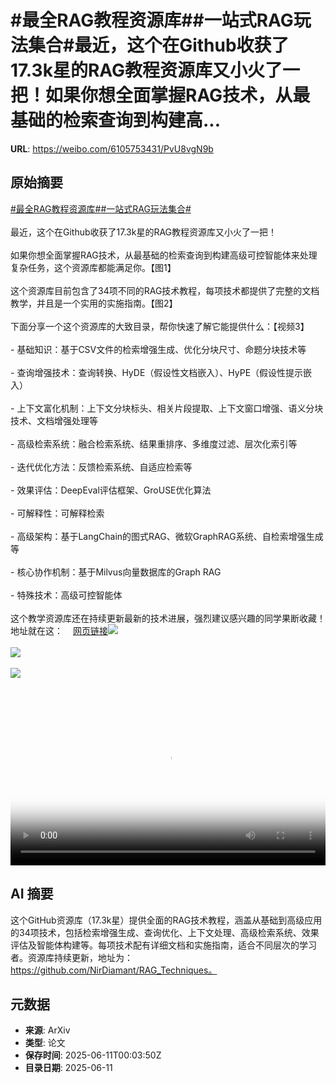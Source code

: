 # #最全RAG教程资源库##一站式RAG玩法集合#最近，这个在Github收获了17.3k星的RAG教程资源库又小火了一把！如果你想全面掌握RAG技术，从最基础的检索查询到构建高...

**URL**: https://weibo.com/6105753431/PvU8vgN9b

## 原始摘要

<a href="https://m.weibo.cn/search?containerid=231522type%3D1%26t%3D10%26q%3D%23%E6%9C%80%E5%85%A8RAG%E6%95%99%E7%A8%8B%E8%B5%84%E6%BA%90%E5%BA%93%23&amp;extparam=%23%E6%9C%80%E5%85%A8RAG%E6%95%99%E7%A8%8B%E8%B5%84%E6%BA%90%E5%BA%93%23" data-hide=""><span class="surl-text">#最全RAG教程资源库#</span></a><a href="https://m.weibo.cn/search?containerid=231522type%3D1%26t%3D10%26q%3D%23%E4%B8%80%E7%AB%99%E5%BC%8FRAG%E7%8E%A9%E6%B3%95%E9%9B%86%E5%90%88%23&amp;extparam=%23%E4%B8%80%E7%AB%99%E5%BC%8FRAG%E7%8E%A9%E6%B3%95%E9%9B%86%E5%90%88%23" data-hide=""><span class="surl-text">#一站式RAG玩法集合#</span></a><br><br>最近，这个在Github收获了17.3k星的RAG教程资源库又小火了一把！<br><br>如果你想全面掌握RAG技术，从最基础的检索查询到构建高级可控智能体来处理复杂任务，这个资源库都能满足你。【图1】<br><br>这个资源库目前包含了34项不同的RAG技术教程，每项技术都提供了完整的文档教学，并且是一个实用的实施指南。【图2】<br><br>下面分享一个这个资源库的大致目录，帮你快速了解它能提供什么：【视频3】<br><br>- 基础知识：基于CSV文件的检索增强生成、优化分块尺寸、命题分块技术等<br><br>- 查询增强技术：查询转换、HyDE（假设性文档嵌入）、HyPE（假设性提示嵌入）<br><br>- 上下文富化机制：上下文分块标头、相关片段提取、上下文窗口增强、语义分块技术、文档增强处理等<br><br>- 高级检索系统：融合检索系统、结果重排序、多维度过滤、层次化索引等<br><br>- 迭代优化方法：反馈检索系统、自适应检索等<br><br>- 效果评估：DeepEval评估框架、GroUSE优化算法<br><br>- 可解释性：可解释检索<br><br>- 高级架构：基于LangChain的图式RAG、微软GraphRAG系统、自检索增强生成等<br><br>- 核心协作机制：基于Milvus向量数据库的Graph RAG<br><br>- 特殊技术：高级可控智能体<br><br>这个教学资源库还在持续更新最新的技术进展，强烈建议感兴趣的同学果断收藏！地址就在这：<a href="https://weibo.cn/sinaurl?u=https%3A%2F%2Fgithub.com%2FNirDiamant%2FRAG_Techniques%3Ftab%3Dreadme-ov-file" data-hide=""><span class="url-icon"><img style="width: 1rem;height: 1rem" src="https://h5.sinaimg.cn/upload/2015/09/25/3/timeline_card_small_web_default.png" referrerpolicy="no-referrer"></span><span class="surl-text">网页链接</span></a><img style="" src="https://tvax1.sinaimg.cn/large/006Fd7o3gy1i2ad0e1qbxj31qk18ox5q.jpg" referrerpolicy="no-referrer"><br><br><img style="" src="https://tvax2.sinaimg.cn/large/006Fd7o3gy1i2ad0m6to6j31qw1f8qsk.jpg" referrerpolicy="no-referrer"><br><br><img style="" src="https://tvax1.sinaimg.cn/large/006Fd7o3ly1i2ad1o4rhgj31c20qwgo2.jpg" referrerpolicy="no-referrer"><br><br><br clear="both"><div style="clear: both"></div><video controls="controls" poster="https://tvax3.sinaimg.cn/orj480/006Fd7o3ly1i2ad1no9b8j31c20qwgo2.jpg" style="width: 100%"><source src="https://f.video.weibocdn.com/o0/pEclUGzOlx08oVZquuRy010412003n4X0E010.mp4?label=mp4_720p&amp;template=1284x720.25.0&amp;ori=0&amp;ps=1CwnkDw1GXwCQx&amp;Expires=1749603758&amp;ssig=KTqFfrbPja&amp;KID=unistore,video"><source src="https://f.video.weibocdn.com/o0/tceP05sRlx08oVZqkbnW010412001HVT0E010.mp4?label=mp4_hd&amp;template=856x480.25.0&amp;ori=0&amp;ps=1CwnkDw1GXwCQx&amp;Expires=1749603758&amp;ssig=4%2BvkLJ2JsQ&amp;KID=unistore,video"><source src="https://f.video.weibocdn.com/o0/3Bo3np7Qlx08oVZqq0640104120015W70E010.mp4?label=mp4_ld&amp;template=640x360.25.0&amp;ori=0&amp;ps=1CwnkDw1GXwCQx&amp;Expires=1749603758&amp;ssig=ECJl7y%2Fm1B&amp;KID=unistore,video"><p>视频无法显示，请前往<a href="https://video.weibo.com/show?fid=1034%3A5176039299809374" target="_blank" rel="noopener noreferrer">微博视频</a>观看。</p></video>

## AI 摘要

这个GitHub资源库（17.3k星）提供全面的RAG技术教程，涵盖从基础到高级应用的34项技术，包括检索增强生成、查询优化、上下文处理、高级检索系统、效果评估及智能体构建等。每项技术配有详细文档和实施指南，适合不同层次的学习者。资源库持续更新，地址为：https://github.com/NirDiamant/RAG_Techniques。

## 元数据

- **来源**: ArXiv
- **类型**: 论文
- **保存时间**: 2025-06-11T00:03:50Z
- **目录日期**: 2025-06-11
